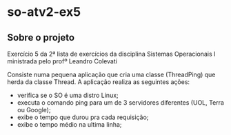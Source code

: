 # so-atv2-ex5

## Sobre o projeto

Exercício 5 da 2ª lista de exercícios da disciplina Sistemas Operacionais I ministrada pelo profº Leandro Colevati

Consiste numa pequena aplicação que cria uma classe (ThreadPing) que herda da classe Thread. A aplicação realiza as seguintes ações:
* verifica se o SO é uma distro Linux;
* executa o comando ping para um de 3 servidores diferentes (UOL, Terra ou Google);
* exibe o tempo que durou pra cada requisição;
* exibe o tempo médio na ultima linha;

